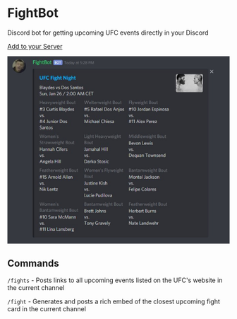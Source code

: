 # FightBot

Discord bot for getting upcoming UFC events directly in your Discord

[Add to your Server](https://discordapp.com/oauth2/authorize?&client_id=629036721635459092&scope=bot&permissions=125952)

![Example](docs/example.jpg)

## Commands

`/fights` - Posts links to all upcoming events listed on the UFC's website in the current channel

`/fight` - Generates and posts a rich embed of the closest upcoming fight card in the current channel
